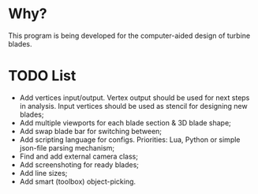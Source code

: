 # Why?

This program is being developed for the computer-aided design of turbine blades.

# TODO List
- Add vertices input/output. Vertex output should be used for next steps in analysis. Input vertices should be used as stencil for designing new blades;
- Add multiple viewports for each blade section & 3D blade shape;
- Add swap blade bar for switching between;
- Add scripting language for configs. Priorities: Lua, Python or simple json-file parsing mechanism;
- Find and add external camera class;
- Add screenshoting for ready blades;
- Add line sizes;
- Add smart (toolbox) object-picking.
